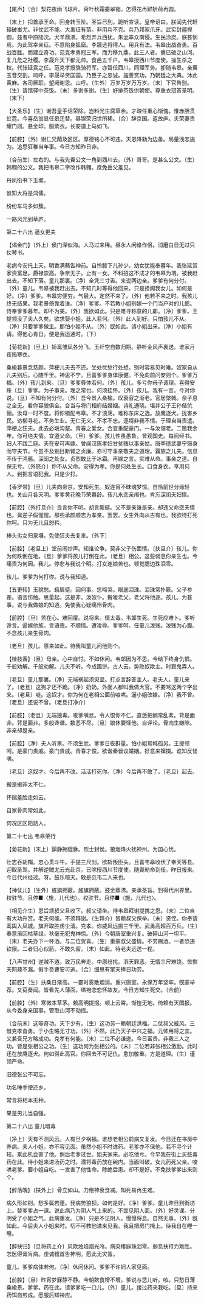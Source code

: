 <!-- { "loadSidebar": true } -->
【尾声】〔合〕梨花夜雨飞琼片。荷叶秋霜委翠钿。怎得花再鲜姸荷再圆。

〔末上〕扣首承王命。回身转玉阶。圣旨已到。跪听宣读。皇帝诏曰。朕闻先代轩辕破蚩尤。非仗武不能。大禹征有苗。非用兵不克。兵乃邦家爪牙。武实封疆捍御。兹者中原陆沈。犬羊鼎沸。希烈弄兵西扰。朱泚率众南侵。生民涂炭。朕甚悯焉。为此驾幸亲征。不意陷身狐窟。李晟选将得人。用兵有法。韦皋出战奋勇。百战百胜。而建立奇功。范克孝勇冠三军。而力移九鼎。此三人者。奠已破之山河。复几危之社稷。李晟升天下都元帅。食邑五千户。韦皋授西川节度使。操生杀之权。代张延赏之任。范克孝授骁骑将军。亦暂任西川。同理军务。卽随韦皋。亲賷玉音交割。呜呼。李晟举贤匡国。乃臣子之忠诚。旌善赏功。乃朝廷之大典。沐此黄麻。各司厥职。望阙谢恩。山呼。〔生外〕万岁万岁万万岁。〔末〕下官吿别。〔生〕请馆驿中茶饭。〔末〕多谢多谢。〔生〕好排茶饭供朝使。尊重衣冠答圣明。〔末下〕 

【大圣乐】〔生〕谢吾皇手诏荣除。岂料光生腐草余。才疎任重心惭愧。惟赤胆贯虹霓。今喜岳翁显任皋迁替。昼锦荣归世所稀。〔合〕辞京国。返故庐。夫荣妻贵耀门闾。悬金印。服紫衣。长安道上马如飞。

【前腔】〔外〕谢仁兄荫及区区。厚德铭心不可违。天恩降勑为边备。局量浅怎施为。追思狂稚当年事。今日方知昨日非。

〔合前生〕左右的。与我先賷公文一角到西川去。〔外〕哥哥。是甚么公文。〔生〕韩翱的公文。我把韦皋二字改作韩翱。庶免岳父羞见。 

丹凤衔书下玉墀。

谁知大将是鸿儒。

纷纷车马多如簇。

一路风光到草庐。 

第二十六出
逼女更夫

【谒金门】〔外上〕侯门深似海。人马过来稀。昼永人闲谁作侣。消磨白日无过只仗琴书。

老病今安托上天。明香满爇吿神前。自怜膝下儿孙少。幼女犹能奉暮年。我张延赏家资富足。爵禄崇高。争奈无子。止有一女。不料招这不成才的韦皋为壻。被我赶出去。不知下落。童儿那裏。〔净〕全凭三寸舌。来说两边亲。爹爹有何分付。〔外〕童儿。韦皋被我赶出去。不知几时等得他回来。只是担阁我女儿。如何是好。〔净〕爹爹。韦皋穷便穷。气最大。定然不来了。〔外〕他若不来之时。我孩儿终无结果。我老景倚靠着谁。〔净〕爹爹。不若教小姐别嫁一个门当户对的儿郞。侍奉爹爹暮年。却不为美。〔外〕我欲如此。只是难寻称意的儿郞。〔净〕爹爹。王提领没了夫人久矣。欲求娶小姐。此人若何。〔外〕此人到好。只怕孩儿不从。〔净〕只要爹爹做主。那怕小姐不从。〔外〕旣如此。请小姐出来。〔净〕小姐有请。得他心肯日。便是我运通时。〔下〕 

【菊花新】〔旦上〕娇鸾雏凤各分飞。玉纤空自数归期。静听金风声裏送。谁家月夜捣寒衣。

桑楡暮景念慈颜。萍梗儿夫去不还。坐处忧愁行处想。别时容易见时难。奴家自从儿夫别后。心随千里。神思不宁。且喜爹爹身体康健。不免向前问安则个。爹爹万福。〔外〕孩儿到来。〔旦〕爹爹尊体若何。〔外〕孩儿。多亏你母子调理。喜得安痊〔旦〕爹爹。为子事亲。理之常也。何须挂怀。〔外〕孩儿。我有一言。今对你说。〔旦〕不知有何分付。〔外〕吾今景入桑楡。叹衰容之渐老。官居棨戟。奈子息之全无。看你容貌俱全。合当与将门相府结婚姻。诗礼通晓。堪并公子王孙偕伉俪。汝母一时不度。将你错配韦皋。不才浪荡。难称东床之选。放鹰逐犬。扰害乡民。访柳寻花。不务生业。无仁无义。不孝不忠。逐壻非我不情。于理自当责遣。萍梗之狂夫。此去必塡沟壑。靑春之爱女。合宜重配豪门。一与汝谐老。二赡我余年。你可绝夫情。宜遵父命。〔旦〕爹爹。孩儿性虽愚鲁。曾观国史。每阅经书。妇人不践二庭。夫在安可再嫁。曾闻汉陈孝妇甘贫贱以事亲姑。唐李德武妻宁殒身而守夫节。今虽不及剔目断臂之贞廉。亦可守事亲敬夫之道理。覊旅之儿夫。信息不传于鸿鴈。深闺之处女。贞烈敢比于冰霜。再嫁之言。实难从命。事亲之道。自保无亏。〔外怒介〕你不从父命。安得为孝。你是何处生长。口食身衣。享用何人。到把言语犯我。只是少打。 

【香罗带】〔旦〕儿夫向帝京。安知死生。奴连宵不昧魂梦惊。自怜前世分缘轻也。关山月各天明。爹爹黄花晚节荣暮龄。孩儿永恋亲闱也。肯忘深闺夫妇情。

【前腔】〔外打旦介〕良言你不听。胡言厮挺。父不是亲谁是亲。却违父命恋夫情也。眞逆子假惺惺。那些承颜顺志为孝亲。罢罢。女生外向从古有也。我欲待打死你呵。只为无儿且恕矜。

棒头劣女归泉壤。免使狂夫去复来。〔外下〕 

【前腔】〔老旦上〕堂前闹炒声。知谁论争。莫非父子伤面情。〔扶旦介〕孩儿。你为何跌倒在地。〔旦〕爹爹将孩儿打倒在此。〔老旦〕相公。这些弱息你亲生也。今痛责为何因。我儿。停悲与我说个明。打女连娘苦也。顿觉腮边珠泪零。

孩儿。爹爹为何打你。说与我知道。 

【五更转】玉貌愁。蛾眉蹙。因何事。恁啼哭。眼底泪珠。泪珠常扑簌。父子参差。语言伤触。思量起。这是非。泼奴仆。搬唆老父。老父将他逐。孩儿。为甚事。说与我做娘的知道。免使我心疑痛怜骨肉。

【前腔】〔旦〕苦在心。难回覆。说将来。情太毒。韦郞生死。生死应难卜。爹听谗言。逼嫁他族。言语乖。不顺情。遭凌辱。爹爹呵。任童儿泼贱。泼贱为心腹。不念孩儿亲生骨肉。

〔老旦〕孩儿。原来如此。待我叫童儿问他则个。 

【桂枝香】〔旦〕母亲。心中自忖。不如休问。韦郞因为不思。今结下终身仇恨。千般劝解。千般劝解。儿夫不听。今成画饼。古人云。势败奴欺主。时衰鬼弄人。

〔老旦〕童儿那裏。〔净〕无端祸起须臾至。打点言辞答主人。老夫人。童儿来了。〔老旦〕这狗才还不跪。〔净〕奶奶。外面人都叫我做大官。不要骂这两个字出来。〔老旦〕唗。这奴才。你为何在老相公面前唆哄。逼小姐改嫁。〔净〕我不曾。〔老旦〕还说不曾。〔老旦打净介〕 

【前腔】〔老旦〕无端狼毒。唆爹嗔忿。令人恨你不仁。直恁把纲常乱紊。背是面非。背是面非。多般谗谮。数恶不尽。〔旦〕娘休要怪他。自评论。骨肉生嫌隙。非亲却是亲。

【前腔】〔净〕夫人听禀。不须生忿。爹爹日夜斟量。怕小姐鸳帏孤另。王提领呵。是豪门贵戚。豪门贵戚。靑春才俊。欲谐秦晋议婚姻。好意来撺掇。谁知反怪嗔。

〔老旦〕这奴才。今后再不改。活活打死你。〔净〕今后再不敢了。〔老旦〕起去。 

搬是搬非太不仁。

怀揣羞脸走如云。

自家骨肉常如此。

何况区区陌路人。 

第二十七出
韦皋荣行

【菊花新】〔末上〕鎭静拥貔貅。烈士封侯。狼烟烽火扰神州。为国心忧。

壮志吞胡羯。忠心贯斗牛。手提三尺剑。欲斩叛臣头。且喜韦皋收伏了奉天等县。迎取圣驾。幷解逆贼尤云光赴京。已除授西川节度使。随賷勑命到任。昨日报来。今日代州经过。呀。鼓乐喧天。敢是范韦二人来也。 

【神仗儿】〔生外〕旌旗拥蔽。旌旗拥蔽。鼓金鼎沸。亲承圣旨。到得代州界里。权驻节。且停■〈施，儿代也〉。权驻节。且停■〈施，儿代也〉。

〔相见介生〕恩旨烦叔父且收下。叔父请坐。待韦皋拜谢提携之恩。〔末〕二位自有大功升赏。老夫何能。不须拜谢。〔生拜介〕皆赖叔父保举。〔末〕贤侄。你奉请鸾舆入凤城。旗开取胜虏尘淸。克孝。你威风远振三千里。武勇高超百万兵。〔生〕春意渐回枯草绿。秋毫无犯鬼神惊。〔外〕今朝唐室重兴复。破碎山河一坦平。〔末〕老夫办下一杯酒。与二位贺喜。〔生〕重蒙叔父盛情。不劳赐酒。一者恐违钦限。二者归心似箭。不敢久留。〔末〕如此。待老夫远送一程。 

【八声甘州】逆贼不道。致万民奔走。中原纷扰。滔天罪恶。无情三尺难饶。恢恢天网疎不漏。假手吾曹安可逃。〔合〕细思有擎天捧日功劳。

【前腔】〔生〕扶桑日渐高。一霎时雾散烟消。重兴唐室。永保万年坚牢。旣蒙举荐。又荷奏闻。皆看先人薄面。绨袍恋恋怀故友。今日方知生死交。〔合前〕 

【前腔】〔外〕寒微本草茅。赖高明提掇。顿上云霄。惭惶无地。倚赖有天图报。从今委身亲国事。管取山河不动摇。

〔合前末〕这等奇功。天下少有。〔生〕这功劳一赖朝廷洪福。二仗叔父威风。三借克孝奋勇。于小生略无寸功。〔外〕不然。此乃天子中兴之福。元帅用将之宜。又兼吾兄方略成功。克孝有何能。〔末〕二位不必谦逊。今日富贵。非我三人之功。皆是张相公之功。〔生〕这功何为张相公的。〔末〕二位若非张相公激励。此时还在放鹰逐犬。何如得此高官。你回去不可记仇。愈加敬重。方是道理。〔生〕谨领严命。 

旧德张公不可忘。

功名唾手便还乡。

常言将相本无种。

果是男儿当自强。 

第二十八出
童儿暗毒

〔净上〕天有不测风云。人有旦夕祸福。谁想老相公前病又复发。今日迁在书房中养病。夫人小姐。亦不容见面。虽然小姐不时进药。老爹亦不倸他。若不寻个计较。乘此机会害了他。倘后老爹过世。姐夫家来。必吃他亏。今早我在街上买些毒药在此。待小姐来进汤药之时。潜将毒药放在碗内。当面叫破。女儿药死父亲。唆哄老爹。要小姐自吃。一发害了他性命。除绝后患。却不是好。不免扶爹爹出来则个。 

【醉落魄】〔扶外上〕骨立如山。力倦神衰食减。知死易再生难。

病久形如削。愁多鬓若蓬。我病势狼狈。如何是好。〔净〕爹爹。童儿昨日到街坊上。替爹爹占一课。说此病乃为阴人气上来的。不宜见阴人面。〔外〕好灵课。分明受了小姐之气。此病重发。〔净〕只是不见阴人。慢慢将息。自然无事。〔外〕旣如此。今后夫人小姐来时。切不可教他进来见我。我且把房门掩上。待我自在睡一睡。 

【醉扶归】〔旦将药上介〕风欺烛焰烟光冷。病染椿庭珠泪零。弱息扶持力难胜。怎医得膏肓病。虔诚稽首吿神明。愿此无灾眚。

童儿。爹爹病体若何。〔净〕休问休问。爹爹不许妇人家见面。 

【前腔】〔旦〕昨宵梦寐静不静。今朝飮食增不增。爹说与恁儿听。咳。只愁日薄桑楡景。爹爹。药在此。请爹爹吃一口儿。〔外〕童儿。接过药来我吃。〔旦〕持来药饵自煎成。愿服后知神应。

